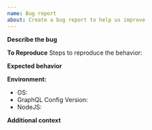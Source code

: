```yaml
---
name: Bug report
about: Create a bug report to help us improve
---
```


**Describe the bug**
<!-- A clear and concise description of what the bug is. -->

**To Reproduce**
Steps to reproduce the behavior:

<!-- Adding a codesandbox can help us understand the bug better and speed up things -->

**Expected behavior**
<!-- A clear and concise description of what you expected to happen. -->

**Environment:**

- OS:
- GraphQL Config Version:
- NodeJS:

**Additional context**
<!-- Add any other context about the problem here. -->

